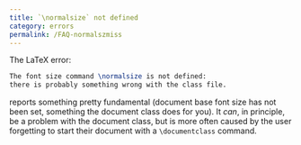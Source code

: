 ```yaml
---
title: `\normalsize` not defined
category: errors
permalink: /FAQ-normalszmiss
---
```


The LaTeX error:
```latex
The font size command \normalsize is not defined:
there is probably something wrong with the class file.
```
reports something pretty fundamental (document base font size has not
been set, something the document class does for you).  It _can_,
in principle, be a problem with the document class, but is more often
caused by the user forgetting to start their document with a
`\documentclass` command.

